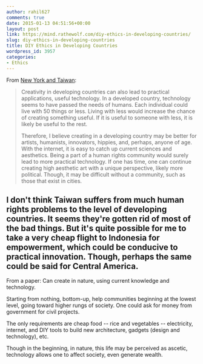 ```yaml
---
author: rahil627
comments: true
date: 2015-01-13 04:51:56+00:00
layout: post
link: https://mind.rathewolf.com/diy-ethics-in-developing-countries/
slug: diy-ethics-in-developing-countries
title: DIY Ethics in Developing Countries
wordpress_id: 3957
categories:
- Ethics
---
```


From [New York and Taiwan](https://mind.rathewolf.com/new-york-and-taiwan):



<blockquote>Creativity in developing countries can also lead to practical applications, useful technology. In a developed country, technology seems to have passed the needs of humans. Each individual could live with 50 things or less. Living with less would increase the chance of creating something useful. If it is useful to someone with less, it is likely be useful to the rest.

Therefore, I believe creating in a developing country may be better for artists, humanists, innovators, hippies, and, perhaps, anyone of age. With the internet, it is easy to catch up current sciences and aesthetics. Being a part of a human rights community would surely lead to more practical technology. If one has time, one can continue creating high aesthetic art with a unique perspective, likely more political. Though, it may be difficult without a community, such as those that exist in cities.</blockquote>



I don't think Taiwan suffers from much human rights problems to the level of developing countries. It seems they're gotten rid of most of the bad things. But it's quite possible for me to take a very cheap flight to Indonesia for empowerment, which could be conducive to practical innovation. Though, perhaps the same could be said for Central America.
--

From a paper:
Can create in nature, using current knowledge and technology.

Starting from nothing, bottom-up, help communities beginning at the lowest level, going toward higher rungs of society. One could ask for money from government for civil projects.

The only requirements are cheap food -- rice and vegetables -- electricity, internet, and DIY tools to build new architecture, gadgets (design and technology), etc.

Though in the beginning, in nature, this life may be perceived as ascetic, technology allows one to affect society, even generate wealth.
